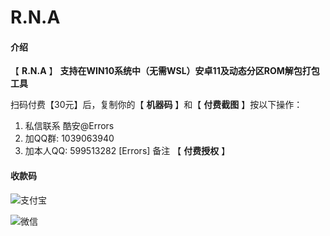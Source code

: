 #  **R.N.A** 

#### 介绍

【 **R.N.A** 】
 **支持在WIN10系统中（无需WSL）安卓11及动态分区ROM解包打包工具** 


扫码付费【30元】后，复制你的【 **机器码** 】和【 **付费截图** 】按以下操作：
1. 私信联系 酷安@Errors
2. 加QQ群: 1039063940
3. 加本人QQ: 599513282  [Errors]    备注 【  **付费授权**  】


#### 收款码

![支付宝](https://gitee.com/sharpeter/rna/raw/master/donate/Alipay-30.jpg)


![微信](https://gitee.com/sharpeter/rna/raw/master/donate/Wechat-30.png)
